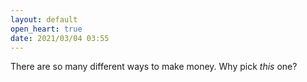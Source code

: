 ```yaml
---
layout: default
open_heart: true
date: 2021/03/04 03:55
---
```


There are so many different ways to make money. Why pick *this* one?
